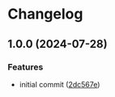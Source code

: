 # Changelog

## 1.0.0 (2024-07-28)


### Features

* initial commit ([2dc567e](https://github.com/Qeteshpony/NTP-Server/commit/2dc567ec84a6b1eff117e4f60460ac9f47619a4c))
